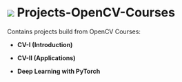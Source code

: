 # <img src = "https://opencv.org/wp-content/uploads/2021/06/OpenCV_logo_black_.png">  Projects-OpenCV-Courses


Contains projects build from OpenCV Courses: 

- **CV-I (Introduction)**

- **CV-II (Applications)**
- **Deep Learning with PyTorch**
